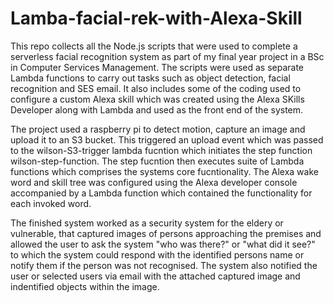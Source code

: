 # Lamba-facial-rek-with-Alexa-Skill
This repo collects all the Node.js scripts that were used to complete a serverless facial recognition system as part of my final year project in a BSc in Computer Services Management. The scripts were used as separate Lambda functions to carry out tasks such as object detection, facial recognition and SES email. It also includes some of the coding used to configure a custom Alexa skill which was created using the Alexa SKills Developer along with Lambda and used as the front end of the system. 

The project used a raspberry pi to detect motion, capture an image and upload it to an S3 bucket. This triggered an upload event which was passed to the wilson-S3-trigger lambda fucntion which initiates the step function wilson-step-function. The step fucntion then executes suite of Lambda functions which comprises the systems core fucntionality. The Alexa wake word and skill tree was configured using the Alexa developer console accompanied by a Lambda function which contained the functionality for each invoked word.

The finished system worked as a security system for the eldery or vulnerable, that captured images of persons approaching the premises and allowed the user to ask the system "who was there?" or "what did it see?" to which the system could respond with the identified persons name or notify them if the person was not recognised. The system also notified the user or selected users via email with the attached captured image and indentified objects within the image.

